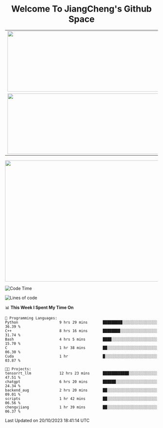 <h1 align="center">Welcome To JiangCheng's Github Space</h1>

<table align="center" frame="void" rules="none" >
  <tr>
    <td>
      <div align="center"> <img height="200px" width="500px"  src="https://github-readme-stats.vercel.app/api?username=thisjiang&hide_title=true&hide_border=true&layout=compact&show_icons=trueline_height=21&text_color=000&icon_color=000&bg_color=0,ea6161,ffc64d,fffc4d,52fa5a&theme=graywhite" /> </div>
    </td>
    <td>
      <div align="center"> <img height="200px" width="500px" src="https://github-readme-stats.vercel.app/api/top-langs/?username=thisjiang&hide_title=true&hide_border=true&layout=compact&langs_count=6&text_color=000&icon_color=fff&bg_color=0,52fa5a,4dfcff,c64dff&theme=graywhite" /> </div>
    </td>
  </tr>
  <tr>
    <td>
      <div align="center"> <img height="200px" width="500px" src="https://github-readme-streak-stats.herokuapp.com/?user=thisjiang&hide_title=true&hide_border=true&layout=compact&langs_count=6" /> </div>
    </td>
    <td>
      <div align="center"> 
      <a href="https://github.com/" target="_blank"><img style="margin: 10px" src="https://profilinator.rishav.dev/skills-assets/git-scm-icon.svg" alt="Git" height="50" /></a>  
      <a href="https://www.linux.org/" target="_blank"><img style="margin: 10px" src="https://profilinator.rishav.dev/skills-assets/linux-original.svg" alt="Linux" height="50" /></a>  
      <a href="https://www.gnu.org/software/bash/" target="_blank"><img style="margin: 10px" src="https://profilinator.rishav.dev/skills-assets/gnu_bash-icon.svg" alt="Bash" height="50" /></a>  
      </div>
    </td>
  </tr>
</table>

<div align="center"> <img height="400px" width="1000px" src="https://github-readme-activity-graph.cyclic.app/graph?username=thisjiang&theme=react&hide_title=true&hide_border=true&layout=compact&langs_count=6" /> </div></td>

<!--START_SECTION:waka-->
![Code Time](http://img.shields.io/badge/Code%20Time-377%20hrs%2035%20mins-blue)

![Lines of code](https://img.shields.io/badge/From%20Hello%20World%20I%27ve%20Written-681.3%20thousand%20lines%20of%20code-blue)

📊 **This Week I Spent My Time On** 

```text
💬 Programming Languages: 
Python                   9 hrs 29 mins       █████████░░░░░░░░░░░░░░░░   36.39 % 
C++                      8 hrs 16 mins       ████████░░░░░░░░░░░░░░░░░   31.74 % 
Bash                     4 hrs 5 mins        ████░░░░░░░░░░░░░░░░░░░░░   15.70 % 
C                        1 hr 38 mins        ██░░░░░░░░░░░░░░░░░░░░░░░   06.30 % 
Cuda                     1 hr                █░░░░░░░░░░░░░░░░░░░░░░░░   03.87 % 

🐱‍💻 Projects: 
tensorrt_llm             12 hrs 23 mins      ████████████░░░░░░░░░░░░░   47.51 % 
chatgpt                  6 hrs 20 mins       ██████░░░░░░░░░░░░░░░░░░░   24.34 % 
backend_aug              2 hrs 20 mins       ██░░░░░░░░░░░░░░░░░░░░░░░   09.01 % 
scripts                  1 hr 42 mins        ██░░░░░░░░░░░░░░░░░░░░░░░   06.56 % 
chengvjiang              1 hr 39 mins        ██░░░░░░░░░░░░░░░░░░░░░░░   06.37 % 
```


 Last Updated on 20/10/2023 18:41:14 UTC
<!--END_SECTION:waka-->
